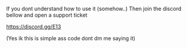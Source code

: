 If you dont understand how to use it (somehow..)
Then join the discord bellow and open a support ticket

https://discord.gg/E13

(Yes ik this is simple ass code dont dm me saying it)
